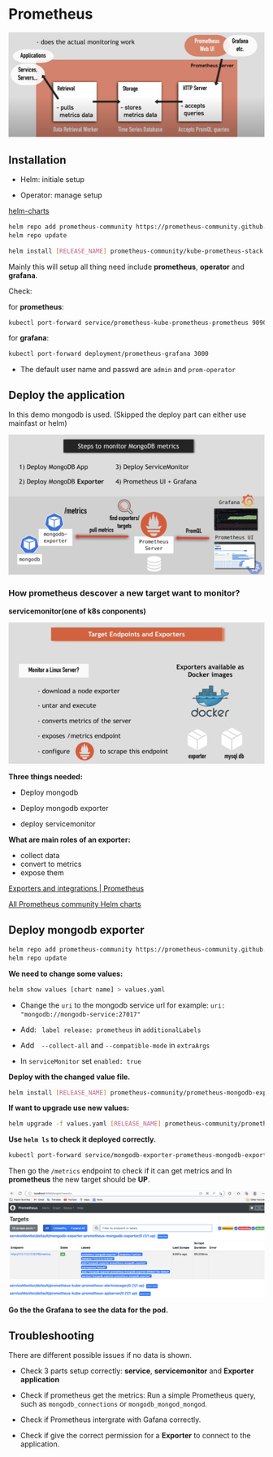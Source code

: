 # Prometheus



![Prometheus1](img/Prometheus1.png)



## Installation

- Helm: initiale setup

- Operator: manage setup

[helm-charts](https://github.com/prometheus-community/helm-charts/tree/main/charts/kube-prometheus-stack)

```bash
helm repo add prometheus-community https://prometheus-community.github.io/helm-charts
helm repo update
```

```bash
helm install [RELEASE_NAME] prometheus-community/kube-prometheus-stack
```

Mainly this will setup all thing need include **prometheus**, **operator** and **grafana**.

Check:

for **prometheus**:

```bash
kubectl port-forward service/prometheus-kube-prometheus-prometheus 9090
```

for **grafana**:

```bash
kubectl port-forward deployment/prometheus-grafana 3000
```

- The default user name and passwd are `admin` and `prom-operator`



## Deploy the application

In this demo mongodb is used. (Skipped the deploy part can either use mainfast or helm)

![Prometheus3](img/Prometheus3.png)

### How prometheus descover a new target want to monitor? 

 **servicemonitor(one of k8s conponents)**

![Prometheus2](img/Prometheus2.png)

**Three things needed:**

- Deploy mongodb

- Deploy mongodb exporter
- deploy servicemonitor

**What are main roles of an exporter:**

- collect data
- convert to metrics
- expose them

[Exporters and integrations | Prometheus](https://prometheus.io/docs/instrumenting/exporters/)

[All Prometheus community Helm charts ](https://github.com/prometheus-community/helm-charts)



## Deploy mongodb exporter

```bash
helm repo add prometheus-community https://prometheus-community.github.io/helm-charts
helm repo update
```

**We need to change some values:**

```bash
helm show values [chart name] > values.yaml
```

- Change the `uri` to the mongodb service url for example: `uri: "mongodb://mongodb-service:27017"`
- Add: ` label release: prometheus` in `additionalLabels` 

- Add`  --collect-all` and `--compatible-mode` in `extraArgs`
- In `serviceMonitor` set `enabled: true`

**Deploy with the changed value file.**

```bash
helm install [RELEASE_NAME] prometheus-community/prometheus-mongodb-exporter -f values.yaml
```

**If want to upgrade use new values:**

```bash
helm upgrade -f values.yaml [RELEASE_NAME] prometheus-community/prometheus-mongodb-exporter
```

**Use `helm ls` to check it deployed correctly.**

```bash
kubectl port-forward service/mongodb-exporter-prometheus-mongodb-exporter 9216
```

Then go the `/metrics` endpoint to check if it can get metrics and In **prometheus** the new target should be **UP**.

![Prometheus4](img/Prometheus4.png)

**Go the the Grafana to see the data for the pod.**



## Troubleshooting

There are different possible issues if no data is shown.

- Check 3 parts setup correctly: **service**, **servicemonitor** and **Exporter application**

- Check if prometheus get the metrics: Run a simple Prometheus query, such as `mongodb_connections` or `mongodb_mongod_mongod`. 
- Check if Prometheus intergrate with Gafana correctly.
- Check if give the correct permission for a **Exporter** to connect to the application.

